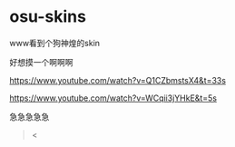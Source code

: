 # osu-skins
www看到个狗神煌的skin


好想摸一个啊啊啊


https://www.youtube.com/watch?v=Q1CZbmstsX4&t=33s


https://www.youtube.com/watch?v=WCqii3jYHkE&t=5s


急急急急急
> <
